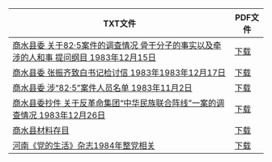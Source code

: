 | TXT文件 | PDF文件 |
| ------- | ------- |
| [商水县委 关于82·5案件的调查情况 骨干分子的事实以及牵涉的人和事 提问纲目 1983年12月15日](%E5%95%86%E6%B0%B4%E5%8E%BF%E5%A7%94%20%E5%85%B3%E4%BA%8E82%C2%B75%E6%A1%88%E4%BB%B6%E7%9A%84%E8%B0%83%E6%9F%A5%E6%83%85%E5%86%B5%20%E9%AA%A8%E5%B9%B2%E5%88%86%E5%AD%90%E7%9A%84%E4%BA%8B%E5%AE%9E%E4%BB%A5%E5%8F%8A%E7%89%B5%E6%B6%89%E7%9A%84%E4%BA%BA%E5%92%8C%E4%BA%8B%20%E6%8F%90%E9%97%AE%E7%BA%B2%E7%9B%AE%201983%E5%B9%B412%E6%9C%8815%E6%97%A5.txt) | [下载](%E5%95%86%E6%B0%B4%E5%8E%BF%E5%A7%94%20%E5%85%B3%E4%BA%8E82%C2%B75%E6%A1%88%E4%BB%B6%E7%9A%84%E8%B0%83%E6%9F%A5%E6%83%85%E5%86%B5%20%E9%AA%A8%E5%B9%B2%E5%88%86%E5%AD%90%E7%9A%84%E4%BA%8B%E5%AE%9E%E4%BB%A5%E5%8F%8A%E7%89%B5%E6%B6%89%E7%9A%84%E4%BA%BA%E5%92%8C%E4%BA%8B%20%E6%8F%90%E9%97%AE%E7%BA%B2%E7%9B%AE%201983%E5%B9%B412%E6%9C%8815%E6%97%A5.pdf) |
| [商水县委 张振齐致白书记检讨信 1983年1983年12月17日](%E5%95%86%E6%B0%B4%E5%8E%BF%E5%A7%94%20%E5%BC%A0%E6%8C%AF%E9%BD%90%E8%87%B4%E7%99%BD%E4%B9%A6%E8%AE%B0%E6%A3%80%E8%AE%A8%E4%BF%A1%201983%E5%B9%B41983%E5%B9%B412%E6%9C%8817%E6%97%A5.txt) | [下载](%E5%95%86%E6%B0%B4%E5%8E%BF%E5%A7%94%20%E5%BC%A0%E6%8C%AF%E9%BD%90%E8%87%B4%E7%99%BD%E4%B9%A6%E8%AE%B0%E6%A3%80%E8%AE%A8%E4%BF%A1%201983%E5%B9%B41983%E5%B9%B412%E6%9C%8817%E6%97%A5.pdf) |
| [商水县委 涉“82·5”案件人员名单 1983年11月2日](%E5%95%86%E6%B0%B4%E5%8E%BF%E5%A7%94%20%E6%B6%89%E2%80%9C82%C2%B75%E2%80%9D%E6%A1%88%E4%BB%B6%E4%BA%BA%E5%91%98%E5%90%8D%E5%8D%95%201983%E5%B9%B411%E6%9C%882%E6%97%A5.txt) | [下载](%E5%95%86%E6%B0%B4%E5%8E%BF%E5%A7%94%20%E6%B6%89%E2%80%9C82%C2%B75%E2%80%9D%E6%A1%88%E4%BB%B6%E4%BA%BA%E5%91%98%E5%90%8D%E5%8D%95%201983%E5%B9%B411%E6%9C%882%E6%97%A5.pdf) |
| [商水县委抄件 关于反革命集团“中华民族联合阵线”一案的调查情况 1983年12月26日](%E5%95%86%E6%B0%B4%E5%8E%BF%E5%A7%94%E6%8A%84%E4%BB%B6%20%E5%85%B3%E4%BA%8E%E5%8F%8D%E9%9D%A9%E5%91%BD%E9%9B%86%E5%9B%A2%E2%80%9C%E4%B8%AD%E5%8D%8E%E6%B0%91%E6%97%8F%E8%81%94%E5%90%88%E9%98%B5%E7%BA%BF%E2%80%9D%E4%B8%80%E6%A1%88%E7%9A%84%E8%B0%83%E6%9F%A5%E6%83%85%E5%86%B5%201983%E5%B9%B412%E6%9C%8826%E6%97%A5.txt) | [下载](%E5%95%86%E6%B0%B4%E5%8E%BF%E5%A7%94%E6%8A%84%E4%BB%B6%20%E5%85%B3%E4%BA%8E%E5%8F%8D%E9%9D%A9%E5%91%BD%E9%9B%86%E5%9B%A2%E2%80%9C%E4%B8%AD%E5%8D%8E%E6%B0%91%E6%97%8F%E8%81%94%E5%90%88%E9%98%B5%E7%BA%BF%E2%80%9D%E4%B8%80%E6%A1%88%E7%9A%84%E8%B0%83%E6%9F%A5%E6%83%85%E5%86%B5%201983%E5%B9%B412%E6%9C%8826%E6%97%A5.pdf) |
| [商水县材料存目](%E5%95%86%E6%B0%B4%E5%8E%BF%E6%9D%90%E6%96%99%E5%AD%98%E7%9B%AE.txt) | [下载](%E5%95%86%E6%B0%B4%E5%8E%BF%E6%9D%90%E6%96%99%E5%AD%98%E7%9B%AE.pdf) |
| [河南《党的生活》杂志1984年整党相关](%E6%B2%B3%E5%8D%97%E3%80%8A%E5%85%9A%E7%9A%84%E7%94%9F%E6%B4%BB%E3%80%8B%E6%9D%82%E5%BF%971984%E5%B9%B4%E6%95%B4%E5%85%9A%E7%9B%B8%E5%85%B3.txt) | [下载](%E6%B2%B3%E5%8D%97%E3%80%8A%E5%85%9A%E7%9A%84%E7%94%9F%E6%B4%BB%E3%80%8B%E6%9D%82%E5%BF%971984%E5%B9%B4%E6%95%B4%E5%85%9A%E7%9B%B8%E5%85%B3.pdf) |
